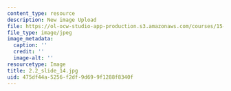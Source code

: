 ```yaml
---
content_type: resource
description: New image Upload
file: https://ol-ocw-studio-app-production.s3.amazonaws.com/courses/15-s21-nuts-and-bolts-of-business-plans-january-iap-2014/475df44a5256f2df9d699f1288f8340f_2.2_slide_14.jpg
file_type: image/jpeg
image_metadata:
  caption: ''
  credit: ''
  image-alt: ''
resourcetype: Image
title: 2.2_slide_14.jpg
uid: 475df44a-5256-f2df-9d69-9f1288f8340f
---
```

